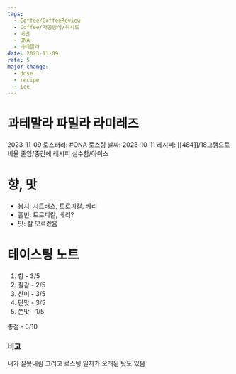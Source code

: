 ```yaml
---
tags:
  - Coffee/CoffeeReview
  - Coffee/가공방식/워시드
  - 버번
  - ONA
  - 과테말라
date: 2023-11-09
rate: 5
major_change:
  - dose
  - recipe
  - ice
---
```

# 과테말라 파밀라 라미레즈
2023-11-09
로스터리: #ONA
로스팅 날짜: 2023-10-11
레시피: [[484]]/18그램으로 비율 줄임/중간에 레시피 실수함/아이스
# 향, 맛
- 봉지: 시트러스, 트로피칼, 베리
- 홀빈: 트로피칼, 베리?
- 맛: 잘 모르겠음
# 테이스팅 노트
1. 향 - 3/5
2. 질감 - 2/5
3. 산미 - 3/5
4. 단맛 - 3/5
5. 쓴맛 - 1/5

총점 - 5/10

### 비고
내가 잘못내림 그리고 로스팅 일자가 오래된 탓도 있음
